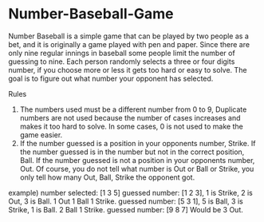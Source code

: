 # Number-Baseball-Game

Number Baseball is a simple game that can be played by two people as a bet, and it is originally a game played with pen and paper.
Since there are only nine regular innings in baseball some people limit the number of guessing to nine.
Each person randomly selects a three or four digits number, if you choose more or less it gets too hard or easy to solve.
The goal is to figure out what number your opponent has selected.

Rules
1) The numbers used must be a different number from 0 to 9, Duplicate numbers are not used because the number of cases increases and makes it too hard to solve. In some cases, 0 is not used to make the game easier.
2) If the number guessed is a position in your opponents number, Strike. If the number guessed is in the number but not in the correct position, Ball. If the number guessed is not a position in your opponents number, Out. Of course, you do not tell what number is Out or Ball or Strike, you only tell how many Out, Ball, Strike the opponent got.

example)
number selected: [1 3 5]
guessed number: [1 2 3], 1 is Strike, 2 is Out, 3 is Ball. 1 Out 1 Ball 1 Strike.
guessed number: [5 3 1], 5 is Ball, 3 is Strike, 1 is Ball. 2 Ball 1 Strike.
guessed number: [9 8 7] Would be 3 Out.
